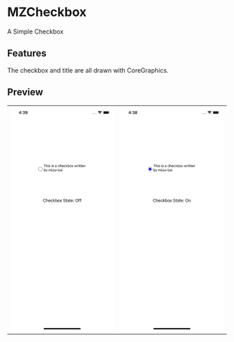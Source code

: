 # MZCheckbox

A Simple Checkbox

## Features

The checkbox and title are all drawn with CoreGraphics.

## Preview

<table><tr>
<td><img src="https://github.com/mizu-bai/MZCheckbox/raw/main/screenshot-state-off.png" border=0></td>
<td><img src="https://github.com/mizu-bai/MZCheckbox/raw/main/screenshot-state-on.png" border=0></td>
</tr></table>

